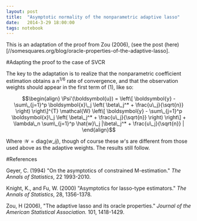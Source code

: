 ```yaml
---
layout: post
title:  "Asymptotic normality of the nonparametric adaptive lasso"
date:   2014-3-29 18:00:00
tags: notebook
---
```


This is an adaptation of the proof from Zou (2006), (see the post (here)[//somesquares.org/blog/oracle-properties-of-the-adaptive-lasso].

#Adapting the proof to the case of SVCR

The key to the adaptation is to realize that the nonparametric coefficient estimation obtains a $n^{1/6}$ rate of convergence, and that the observation weights should appear in the first term of (1), like so:

$$\begin{align}
\Psi'(\boldsymbol{u}) = \left\[ \boldsymbol{y} - \sum\_{j=1}^p \boldsymbol{x}\_j \left( \beta\_j^* + \frac{u\_j}{\sqrt{n}} \right) \right\]^{T} \mathcal{W} \left\[ \boldsymbol{y} - \sum\_{j=1}^p \boldsymbol{x}\_j \left( \beta\_j^* + \frac{u\_j}{\sqrt{n}} \right) \right\] + \lambda\_n \sum\_{j=1}^p \hat{w}\_j |\beta\_j^* + \frac{u\_j}{\sqrt{n}} |
\end{align}$$

Where $\mathcal{W} = \text{diag}(w\_{ij})$, though of course these $w$'s are different from those used above as the adaptive weights. The results still follow.


#References

Geyer, C. (1994) "On the asymptotics of constrained M-estimation." _The Annals of Statistics_, 22 1993-2010.

Knight, K., and Fu, W. (2000) "Asymptotics for lasso-type estimators." _The Annals of Statistics_, 28, 1356-1378.

Zou, H (2006), "The adaptive lasso and its oracle properties." _Journal of the American Statistical Association._ 101, 1418-1429.
